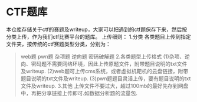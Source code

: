 # CTF题库
本仓库存储关于ctf的赛题及writeup，大家可以把遇到的ctf题保存下来，然后按分类上传，作为我们ctf比赛平台的题库。
上传细则：
1.分类
各类题目上传到指定文件夹，按传统的ctf赛题类型分类，分别为：
> web题
> pwn题
> 杂项题
> 逆向题
> 密码破解题
2.各类题型上传格式
>  (1)杂项、逆向、密码题不需要网络环境，因此上传原题文件，附带题目说明的txt文件及writeup.
>  (2)web题可上传cms系统，或者虚拟机靶机的云盘链接，附带题目说明的txt文件及writeup.
>  (3)pwn题题目灵活上传，要有题目说明的txt文件及writeup.
3.其他
> 上传文件不要过大，超过100mb的最好先存到网盘中，再把分享链接上传即可.如数据分析题的流量包.

